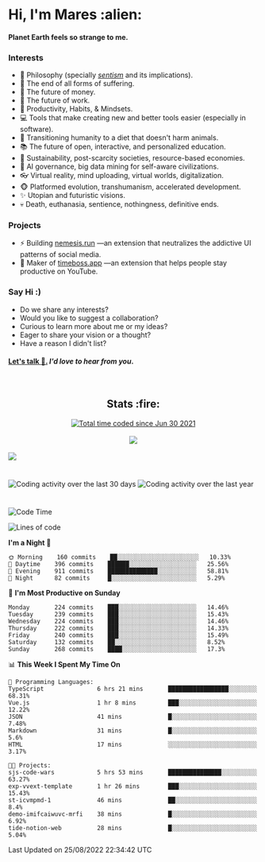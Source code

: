 <h1>Hi, I'm Mares :alien:</h1>

#### Planet Earth feels so strange to me.

### **Interests**

- 🌊 Philosophy (specially [_sentism_][sentismmedium] and its implications).
- 🎯 The end of all forms of suffering.
- 💸 The future of money.
- 💼 The future of work.
- 🧠 Productivity, Habits, & Mindsets.
- 💻 Tools that make creating new and better tools easier (especially in software).
- 🥗 Transitioning humanity to a diet that doesn't harm animals.
- 📚 The future of open, interactive, and personalized education.
- 🌱 Sustainability, post-scarcity societies, resource-based economies.
- 🤖 AI governance, big data mining for self-aware civilizations.
- 👓 Virtual reality, mind uploading, virtual worlds, digitalization.
- 🐵 Platformed evolution, transhumanism, accelerated development.
- ✨ Utopian and futuristic visions.
- 💀 Death, euthanasia, sentience, nothingness, definitive ends.


### **Projects**

- ⚡ Building [nemesis.run](https://chrome.google.com/webstore/detail/nemesis-%E2%80%93-humane-design-f/blfbbifgjgikekfochleknjcopefifgo?hl=en) —an extension that neutralizes the addictive UI patterns of social media.
- 💎 Maker of [timeboss.app](https://timeboss.app) —an extension that helps people stay productive on YouTube.


### **Say Hi :)**

- Do we share any interests?
- Would you like to suggest a collaboration?
- Curious to learn more about me or my ideas?
- Eager to share your vision or a thought?
- Have a reason I didn't list?

#### [Let's talk :wave:.](mailto:mareszhar@gmail.com) _I'd love to hear from you_.

[sentismmedium]: https://medium.com/@mareszhar/born-a-prisoner-a-reflection-about-life-its-struggles-and-a-plan-to-escape-d8566ce9b026

<br>

<h2 align="center">Stats :fire:</h2>

<div align="center">
  <a href="https://wakatime.com/@cfdc0e0d-4860-4b62-9ff0-cb659185525e">
    <img src="https://wakatime.com/badge/user/cfdc0e0d-4860-4b62-9ff0-cb659185525e.svg" alt="Total time coded since Jun 30 2021" />
  </a>
</div>

<br>

<!-- 
Add or remove this: 
&dates=B1AAB3FF 
...or this...
&date_format=M%20j%5B%2C%20Y%5D
from the *streak stats URL below* if they get bugged and aren't updating: 
-->

<div align="center">
  <img src="https://github-readme-streak-stats.herokuapp.com?user=mareszhar&theme=black-ice&hide_border=true&stroke=FFFFFF15&ring=DF8FFE&fire=DF8FFE&currStreakLabel=DF8FFE&background=1A232A&currStreakNum=86FFAB&dates=B1AAB3FF&date_format=M%20j%5B%2C%20Y%5D">
</div>

<br>

<img src="https://activity-graph.herokuapp.com/graph?username=mareszhar&theme=nord&bg_color=00000000&color=979797&line=DF8FFE&point=00000000&area=true&hide_border=true">

<br>

<h1></h1>

<img src="https://wakatime.com/share/@mares/5df0ff02-9c79-41b4-b540-51dc9c65a57b.svg" alt="Coding activity over the last 30 days" />
<img src="https://wakatime.com/share/@mares/ea89ba71-f374-40af-930c-e0655909fe37.svg" alt="Coding activity over the last year" />

<h1></h1>

<!--START_SECTION:waka-->
![Code Time](http://img.shields.io/badge/Code%20Time-596%20hrs%2014%20mins-blue)

![Lines of code](https://img.shields.io/badge/From%20Hello%20World%20I%27ve%20Written-168%20Thousand%20lines%20of%20code-blue)

**I'm a Night 🦉** 

```text
🌞 Morning    160 commits    ██░░░░░░░░░░░░░░░░░░░░░░░   10.33% 
🌆 Daytime    396 commits    ██████░░░░░░░░░░░░░░░░░░░   25.56% 
🌃 Evening    911 commits    ██████████████░░░░░░░░░░░   58.81% 
🌙 Night      82 commits     █░░░░░░░░░░░░░░░░░░░░░░░░   5.29%

```
📅 **I'm Most Productive on Sunday** 

```text
Monday       224 commits    ███░░░░░░░░░░░░░░░░░░░░░░   14.46% 
Tuesday      239 commits    ███░░░░░░░░░░░░░░░░░░░░░░   15.43% 
Wednesday    224 commits    ███░░░░░░░░░░░░░░░░░░░░░░   14.46% 
Thursday     222 commits    ███░░░░░░░░░░░░░░░░░░░░░░   14.33% 
Friday       240 commits    ███░░░░░░░░░░░░░░░░░░░░░░   15.49% 
Saturday     132 commits    ██░░░░░░░░░░░░░░░░░░░░░░░   8.52% 
Sunday       268 commits    ████░░░░░░░░░░░░░░░░░░░░░   17.3%

```


📊 **This Week I Spent My Time On** 

```text
💬 Programming Languages: 
TypeScript               6 hrs 21 mins       █████████████████░░░░░░░░   68.31% 
Vue.js                   1 hr 8 mins         ███░░░░░░░░░░░░░░░░░░░░░░   12.22% 
JSON                     41 mins             █░░░░░░░░░░░░░░░░░░░░░░░░   7.48% 
Markdown                 31 mins             █░░░░░░░░░░░░░░░░░░░░░░░░   5.6% 
HTML                     17 mins             ░░░░░░░░░░░░░░░░░░░░░░░░░   3.17%

🐱‍💻 Projects: 
sjs-code-wars            5 hrs 53 mins       ███████████████░░░░░░░░░░   63.27% 
exp-vvext-template       1 hr 26 mins        ███░░░░░░░░░░░░░░░░░░░░░░   15.43% 
st-icvmpmd-1             46 mins             ██░░░░░░░░░░░░░░░░░░░░░░░   8.4% 
demo-imifcaiwuvc-mrfi    38 mins             █░░░░░░░░░░░░░░░░░░░░░░░░   6.92% 
tide-notion-web          28 mins             █░░░░░░░░░░░░░░░░░░░░░░░░   5.04%

```


 Last Updated on 25/08/2022 22:34:42 UTC
<!--END_SECTION:waka-->
